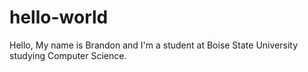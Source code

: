 # hello-world

Hello, My name is Brandon and I'm a student at Boise State University
studying Computer Science.
